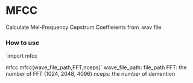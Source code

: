 # MFCC
Calculate Mel-Frequency Cepstrum Coeffieients from .wav file

### How to use
`import mfcc

mfcc.mfcc(wave_file_path,FFT,nceps)`
wave_file_path: file_path
FFT: the number of FFT (1024, 2048, 4096)
nceps: the number of demention
